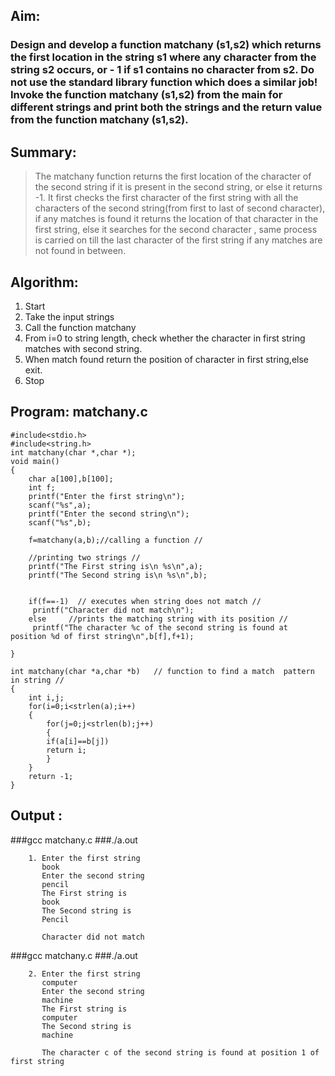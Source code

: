 ## Aim:
### Design and develop a function matchany (s1,s2) which returns the first location in the string s1 where any character from the string s2 occurs,   or - 1 if s1 contains no character from s2. Do not use the standard library function which does a similar job! Invoke the function matchany (s1,s2) from the main for different strings and print both the strings and the return value from the function matchany (s1,s2).

## Summary:
	
>The  matchany function returns the first location of the character of the second string if it is present in the second string, or else it returns -1. It first checks the first character of the first string with all the characters of the second string(from first to last of second character), if any matches is found it returns the location of that character in the first string, else it searches for the second character , same process is carried on till the last character of the first string if any matches are not found in between.

## Algorithm:

1. Start 
2. Take the input strings
3. Call the function matchany
4. From i=0 to string length, check whether the character in first string    	matches with second string.
5. When match found return the position of character in first string,else 			exit.                                                                                                          
6. Stop
	
## Program: matchany.c

	#include<stdio.h>
	#include<string.h>
	int matchany(char *,char *);
	void main()
	{
	    char a[100],b[100];
	    int f;
	    printf("Enter the first string\n");
	    scanf("%s",a);
	    printf("Enter the second string\n");
	    scanf("%s",b);
	
	    f=matchany(a,b);//calling a function //
	
	    //printing two strings //
	    printf("The First string is\n %s\n",a);  
	    printf("The Second string is\n %s\n",b);     
	
	
	    if(f==-1)  // executes when string does not match //
	     printf("Character did not match\n");
	    else     //prints the matching string with its position //
	     printf("The character %c of the second string is found at position %d of first string\n",b[f],f+1);
	
	}
	
	int matchany(char *a,char *b)   // function to find a match  pattern in string //
	{
		int i,j;
		for(i=0;i<strlen(a);i++)
		{       
		    for(j=0;j<strlen(b);j++)
		    {       
			if(a[i]==b[j])
			return i;   
		    }
		}
		return -1;
	}


## Output :

###gcc matchany.c
###./a.out

        1. Enter the first string 
           book
           Enter the second string
           pencil
           The First string is
           book
           The Second string is
           Pencil

           Character did not match


###gcc matchany.c
###./a.out

        2. Enter the first string 
           computer
           Enter the second string
           machine
           The First string is
           computer
           The Second string is
           machine

           The character c of the second string is found at position 1 of first string
